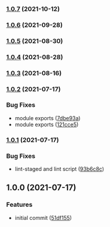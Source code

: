 ### [1.0.7](https://github.com/iamskok/bigint-base62/compare/v1.0.6...v1.0.7) (2021-10-12)

### [1.0.6](https://github.com/iamskok/bigint-base62/compare/v1.0.5...v1.0.6) (2021-09-28)

### [1.0.5](https://github.com/iamskok/bigint-base62/compare/v1.0.4...v1.0.5) (2021-08-30)

### [1.0.4](https://github.com/iamskok/bigint-base62/compare/v1.0.3...v1.0.4) (2021-08-28)

### [1.0.3](https://github.com/iamskok/bigint-base62/compare/v1.0.2...v1.0.3) (2021-08-16)

### [1.0.2](https://github.com/iamskok/bigint-base62/compare/v1.0.1...v1.0.2) (2021-07-17)

### Bug Fixes

- module exports
  ([7dbe93a](https://github.com/iamskok/bigint-base62/commit/7dbe93a46a17fd4f51c6742eaf6ad6b81b96db25))
- module exports
  ([121cce5](https://github.com/iamskok/bigint-base62/commit/121cce54aa696cb35f208cba06edb3368c5d1a19))

### [1.0.1](https://github.com/iamskok/bigint-base62/compare/v1.0.0...v1.0.1) (2021-07-17)

### Bug Fixes

- lint-staged and lint script
  ([93b6c8c](https://github.com/iamskok/bigint-base62/commit/93b6c8c4a4361f708c4e612600a16ab77d92d66a))

## 1.0.0 (2021-07-17)

### Features

- initial commit
  ([51df155](https://github.com/iamskok/bigint-base62/commit/51df155cbc9ab9934cfd67a026ac992b4c423693))
